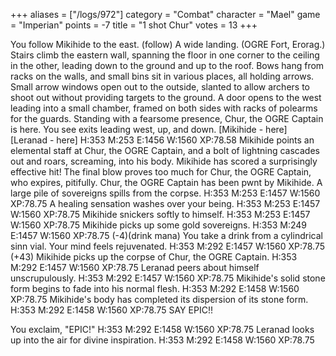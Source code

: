 +++
aliases = ["/logs/972"]
category = "Combat"
character = "Mael"
game = "Imperian"
points = -7
title = "1 shot Chur"
votes = 13
+++

You follow Mikihide to the east. (follow)
A wide landing. (OGRE Fort, Erorag.)
Stairs climb the eastern wall, spanning the floor in one corner to the ceiling 
in the other, leading down to the ground and up to the roof. Bows hang from 
racks on the walls, and small bins sit in various places, all holding arrows. 
Small arrow windows open out to the outside, slanted to allow archers to shoot 
out without providing targets to the ground. A door opens to the west leading 
into a small chamber, framed on both sides with racks of polearms for the 
guards. Standing with a fearsome presence, Chur, the OGRE Captain is here.
You see exits leading west, up, and down.
[Mikihide - here]
[Leranad - here]
H:353 M:253 E:1456 W:1560 XP:78.58 <eb b> 
Mikihide points an elemental staff at Chur, the OGRE Captain, and a bolt of 
lightning cascades out and roars, screaming, into his body.
Mikihide has scored a surprisingly effective hit!
The final blow proves too much for Chur, the OGRE Captain, who expires, 
pitifully.
Chur, the OGRE Captain has been pwnt by Mikihide.
A large pile of sovereigns spills from the corpse.
H:353 M:253 E:1457 W:1560 XP:78.75 <eb b> 
A healing sensation washes over your being.
H:353 M:253 E:1457 W:1560 XP:78.75 <eb b> 
Mikihide snickers softly to himself.
H:353 M:253 E:1457 W:1560 XP:78.75 <eb b> 
Mikihide picks up some gold sovereigns.
H:353 M:249 E:1457 W:1560 XP:78.75 <eb b>  (-4)(drink mana) 
You take a drink from a cylindrical sinn vial.
Your mind feels rejuvenated.
H:353 M:292 E:1457 W:1560 XP:78.75 <eb b>  (+43)
Mikihide picks up the corpse of Chur, the OGRE Captain.
H:353 M:292 E:1457 W:1560 XP:78.75 <eb b> 
Leranad peers about himself unscrupulously.
H:353 M:292 E:1457 W:1560 XP:78.75 <eb b> 
Mikihide's solid stone form begins to fade into his normal flesh.
H:353 M:292 E:1458 W:1560 XP:78.75 <eb b> 
Mikihide's body has completed its dispersion of its stone form.
H:353 M:292 E:1458 W:1560 XP:78.75 <eb b> SAY EPIC!!

You exclaim, "EPIC!"
H:353 M:292 E:1458 W:1560 XP:78.75 <eb b> 
Leranad looks up into the air for divine inspiration.
H:353 M:292 E:1458 W:1560 XP:78.75 <eb b> 

